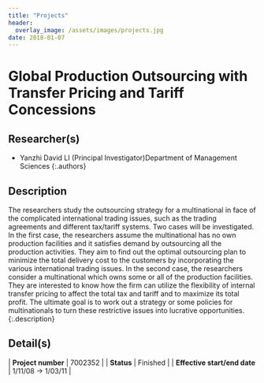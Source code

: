 ```yaml
---
title: "Projects"
header:
  overlay_image: /assets/images/projects.jpg
date: 2018-01-07
---
```


# Global Production Outsourcing with Transfer Pricing and Tariff Concessions

## Researcher(s)

- Yanzhi David LI (Principal Investigator)Department of Management Sciences
{:.authors}

## Description

The researchers study the outsourcing strategy for a multinational in face of the complicated international trading issues, such as the trading agreements and different tax/tariff systems. Two cases will be investigated. In the first case, the researchers assume the multinational has no own production facilities and it satisfies demand by outsourcing all the production activities. They aim to find out the optimal outsourcing plan to minimize the total delivery cost to the customers by incorporating the various international trading issues. In the second case, the researchers consider a multinational which owns some or all of the production facilities. They are interested to know how the firm can utilize the flexibility of internal transfer pricing to affect the total tax and tariff and to maximize its total profit. The ultimate goal is to work out a strategy or some policies for multinationals to turn these restrictive issues into lucrative opportunities.
{:.description}

## Detail(s)

| <strong>Project number</strong>           | 7002352        |
| <strong>Status</strong>                   | Finished       |
| <strong>Effective start/end date</strong> | 1/11/08 -> 1/03/11 |
